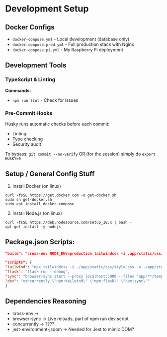 # Development Setup

## Docker Configs
- `docker-compose.yml` - Local development (database only)
- `docker-compose.prod.yml` - Full production stack with Nginx
- `docker-compose.pi.yml` - My Raspberry Pi deployment

## Development Tools

### TypeScript & Linting

**Commands:**
- `npm run lint` - Check for issues

### Pre-Commit Hooks
Husky runs automatic checks before each commit:
- Linting
- Type checking
- Security audit

To bypass: `git commit --no-verify` OR (for the session) simply do `export HUSKY=0`

## Setup / General Config Stuff

1. Install Docker (on linux)
```
curl -fsSL https://get.docker.com -o get-docker.sh
sudo sh get-docker.sh
sudo apt install docker-compose
```

2. Install Node.js (on linux)
```
curl -fsSL https://deb.nodesource.com/setup_18.x | bash -
apt-get install -y nodejs
```

## Package.json Scripts:
```json
"build": "cross-env NODE_ENV=production tailwindcss -i .app/static/css/input.css -o .app/static/css/output.css --minify"
```
```json
"scripts": {
"tailwind": "npx tailwindcss -i ./app/static/css/style.css -o ./app/static/css/output.css --watch",
"flask": "flask run --debug",
"sync": "browser-sync start --proxy localhost:5000 --files 'app/**/templates/**/*.html' 'static/css/*.css'",
"dev": "concurrently \"npm:tailwind\" \"npm:flask\" \"npm:sync\""
}
```

## Dependencies Reasoning
- cross-env ->
- browser-sync -> Live reloads, part of npm run dev script
- concurrently -> ????
- jest-environment-jsdom -> Needed for Jest to mimic DOM?
